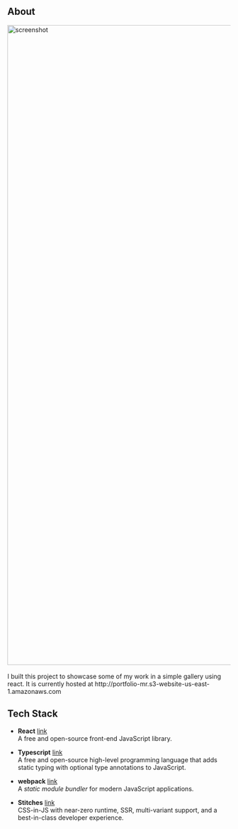 ## About
<img width="1440" alt="screenshot" src="https://github.com/MaiteRosalie/portfolio/assets/29237635/3d8bb0ce-86a6-49bc-b5a6-a60262f179b3">
</br>
</br>
I built this project to showcase some of my work in a simple gallery using react. It is currently hosted at http://portfolio-mr.s3-website-us-east-1.amazonaws.com

## Tech Stack

- **React** [link](https://react.dev/)\
A free and open-source front-end JavaScript library.

- **Typescript** [link](https://www.typescriptlang.org/)\
A free and open-source high-level programming language that adds static typing with optional type annotations to JavaScript.

- **webpack** [link](https://webpack.js.org/)\
A _static module bundler_ for modern JavaScript applications.

- **Stitches** [link](https://stitches.dev/)\
CSS-in-JS with near-zero runtime, SSR, multi-variant support, and a best-in-class developer experience.
